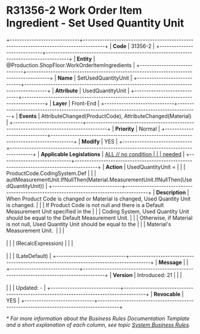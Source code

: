﻿---
erp.type: front-end-business-rule
erp.entity: Production.ShopFloor.WorkOrderItemIngredients
---

# R31356-2 Work Order Item Ingredient - Set Used Quantity Unit
+-----------------------------+---------------------------------------------------------------------------------------+
| **Code**                    | 31356-2                                                                               |
+-----------------------------+---------------------------------------------------------------------------------------+
| **Entity**                  | @Production.ShopFloor.WorkOrderItemIngredients                                        |
+-----------------------------+---------------------------------------------------------------------------------------+
| **Name**                    | SetUsedQuantityUnit                                                                   |
+-----------------------------+---------------------------------------------------------------------------------------+
| **Attribute**               | UsedQuantityUnit                                                                      |
+-----------------------------+---------------------------------------------------------------------------------------+
| **Layer**                   | Front-End                                                                             |
+-----------------------------+---------------------------------------------------------------------------------------+
| **Events**                  | AttributeChanged(ProductCode), AttributeChanged(Material)                             |
+-----------------------------+---------------------------------------------------------------------------------------+
| **Priority**                | Normal                                                                                |
+-----------------------------+---------------------------------------------------------------------------------------+
| **Modify**                  | YES                                                                                   |
+-----------------------------+---------------------------------------------------------------------------------------+
| **Applicable Legislations** | [ALL // no condition                                                                  |
|                             | needed](xref:applicable-legislations)                                                 |
+-----------------------------+---------------------------------------------------------------------------------------+
| **Action**                  | UsedQuantityUnit =                                                                    |
|                             | ProductCode.CodingSystem.Def                                                          |
|                             | aultMeasurementUnit.IfNullThen(Material.MeasurementUnit.IfNullThen(UsedQuantityUnit)) |
+-----------------------------+---------------------------------------------------------------------------------------+
| **Description**             | When Product Code is changed or Material is changed, Used Quantity Unit is changed.   |
|                             | If Product Code is not null and there is a Default Measurement Unit specified in the  |
|                             | Coding System, Used Quantity Unit should be equal to the Default Measurement Unit.    |
|                             | Otherwise, if Material is not null, Used Quantity Unit should be equal to the         |
|                             | Material\'s Measurement Unit.                                                         |
|                             | <br/><br/>                                                                            |
|                             | (RecalcExpression)                                                                    |
|                             | <br/><br/>                                                                            |
|                             | (LateDefault)                                                                         |
+-----------------------------+---------------------------------------------------------------------------------------+
| **Message**                 |                                                                                       |
+-----------------------------+---------------------------------------------------------------------------------------+
| **Version**                 | Introduced: 21                                                                        |
|                             | <br/><br/>                                                                            |
|                             | Updated: -                                                                            |
+-----------------------------+---------------------------------------------------------------------------------------+
| **Revocable**               | YES                                                                                   |
+-----------------------------+---------------------------------------------------------------------------------------+

*\* For more information about the Business Rules Documentation Template and a short explanation of each column, see
topic [System Business Rules](../templates/template-description-system-business-rules.md).*
